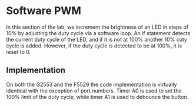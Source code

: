 # Software PWM
In this section of the lab, we increment the brightness of an LED in steps of 10% by adjusting the duty cycle via a software loop. An if statement detects the current duty cycle of the LED, and if it is not at 100% another 10% cuty cycle is added. However, if the duty cycle is detected to be at 100%, it is reset to 0. 

## Implementation
On both the G2553 and the F5529 the code implementation is virtually identical with the exception of port numbers. Timer A0 is used to set the 100% limit of the duty cycle, while timer A1 is used to debounce the button. 
